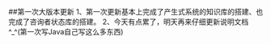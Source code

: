 ##第一次大版本更新
      1、第一次更新基本上完成了产生式系统的知识库的搭建、也完成了咨询者状态库的搭建。
      2、今天有点累了，明天再来仔细更新说明文档^_^(第一次写Java自己写这么多东西)